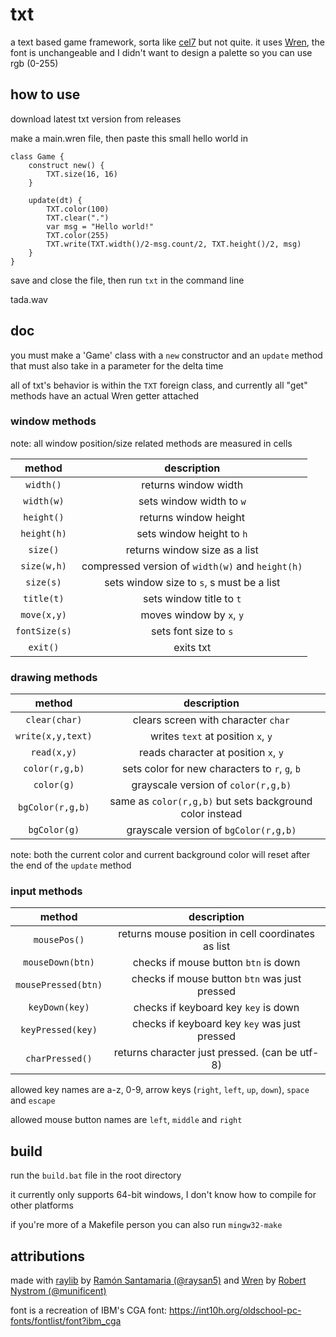 # txt
a text based game framework, sorta like [cel7](https://rxi.itch.io/cel7) but not quite. it uses [Wren](https://wren.io/), the font is unchangeable and I didn't want to design a palette so you can use rgb (0-255)

## how to use

download latest txt version from releases

make a main.wren file, then paste this small hello world in

```wren
class Game {
	construct new() {
		TXT.size(16, 16)
	}

	update(dt) {
		TXT.color(100)
		TXT.clear(".")
		var msg = "Hello world!"
		TXT.color(255)
		TXT.write(TXT.width()/2-msg.count/2, TXT.height()/2, msg)
	}
}
```

save and close the file, then run `txt` in the command line

tada.wav

## doc

you must make a 'Game' class with a `new` constructor and an `update` method that must also take in a parameter for the delta time

all of txt's behavior is within the `TXT` foreign class, and currently all "get" methods have an actual Wren getter attached

### window methods

note: all window position/size related methods are measured in cells

| method | description |
| :-: | :-: |
| `width()`     | returns window width                             |
| `width(w)`    | sets window width to `w`                         |
| `height()`    | returns window height                            |
| `height(h)`   | sets window height to `h`                        |
| `size()`      | returns window size as a list                    |
| `size(w,h)`   | compressed version of `width(w)` and `height(h)` |
| `size(s)`     | sets window size to `s`, s must be a list        |
| `title(t)`    | sets window title to `t`                         |
| `move(x,y)`   | moves window by `x`, `y`                         |
| `fontSize(s)` | sets font size to `s`                            |
| `exit()`      | exits txt                                        |

### drawing methods

| method | description |
| :-: | :-: |
| `clear(char)`        | clears screen with character `char`                      |
| `write(x,y,text)`    | writes `text` at position `x`, `y`                       |
| `read(x,y)`          | reads character at position `x`, `y`                     |
| `color(r,g,b)`       | sets color for new characters to `r`, `g`, `b`           |
| `color(g)`           | grayscale version of `color(r,g,b)`                      |
| `bgColor(r,g,b)`     | same as `color(r,g,b)` but sets background color instead |
| `bgColor(g)`         | grayscale version of `bgColor(r,g,b)`                    |

note: both the current color and current background color will reset after the end of the `update` method

### input methods

| method | description |
| :-: | :-: |
| `mousePos()`         | returns mouse position in cell coordinates as list       |
| `mouseDown(btn)`     | checks if mouse button `btn` is down                     |
| `mousePressed(btn)`  | checks if mouse button `btn` was just pressed            |
| `keyDown(key)`       | checks if keyboard key `key` is down                     |
| `keyPressed(key)`    | checks if keyboard key `key` was just pressed            |
| `charPressed()`      | returns character just pressed. (can be utf-8)           |

allowed key names are a-z, 0-9, arrow keys (`right`, `left`, `up`, `down`), `space` and `escape`

allowed mouse button names are `left`, `middle` and `right`

## build

run the `build.bat` file in the root directory

it currently only supports 64-bit windows, I don't know how to compile for other platforms

if you're more of a Makefile person you can also run `mingw32-make`

## attributions

made with [raylib](https://raylib.com/) by [Ramón Santamaria (@raysan5)](https://twitter.com/raysan5) and [Wren](https://wren.io) by [Robert Nystrom (@munificent)](https://stuffwithstuff.com/)

font is a recreation of IBM's CGA font: https://int10h.org/oldschool-pc-fonts/fontlist/font?ibm_cga

